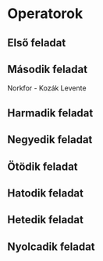 # Operatorok
## Első feladat

## Második feladat
Norkfor - Kozák Levente
## Harmadik feladat

## Negyedik feladat

## Ötödik feladat

## Hatodik feladat

## Hetedik feladat

## Nyolcadik feladat
